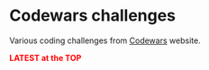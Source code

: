 # Codewars challenges

Various coding challenges from [Codewars](https://www.codewars.com/about) website.


**<span style="color:red">LATEST at the TOP</span>**